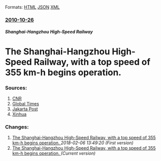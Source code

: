
Formats: [HTML](/news/2010/10/26/the-shanghaiahangzhou-high-speed-railway-with-a-top-speed-of-355-km-h-begins-operation.html)  [JSON](/news/2010/10/26/the-shanghaiahangzhou-high-speed-railway-with-a-top-speed-of-355-km-h-begins-operation.json)  [XML](/news/2010/10/26/the-shanghaiahangzhou-high-speed-railway-with-a-top-speed-of-355-km-h-begins-operation.xml)  

### [2010-10-26](/news/2010/10/26/index.md)

##### Shanghai-Hangzhou High-Speed Railway
# The Shanghai-Hangzhou High-Speed Railway, with a top speed of 355 km-h begins operation. 




### Sources:

1. [CNR](http://www.cnr.cn/newscenter/xwtz/201010/t20101026_507224157.html#javascript_intro)
2. [Global Times](http://china.globaltimes.cn/society/2010-10/585860.html)
3. [Jakarta Post](http://www.thejakartapost.com/news/2010/10/26/catch-me-if-you-can.html)
4. [Xinhua](http://news.xinhuanet.com/english2010/video/2010-10/26/c_13575927.htm)

### Changes:

1. [The Shanghai-Hangzhou High-Speed Railway, with a top speed of 355 km-h begins operation. ](/news/2010/10/26/the-shanghai-hangzhou-high-speed-railway-with-a-top-speed-of-355-km-h-begins-operation.md) _2018-02-06 13:49:20 (First version)_
1. [The Shanghai-Hangzhou High-Speed Railway, with a top speed of 355 km-h begins operation. ](/news/2010/10/26/the-shanghaiahangzhou-high-speed-railway-with-a-top-speed-of-355-km-h-begins-operation.md) _(Current version)_

